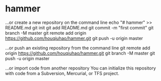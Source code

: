 # hammer
…or create a new repository on the command line
echo "# hammer" >> README.md
git init
git add README.md
git commit -m "first commit"
git branch -M master
git remote add origin https://github.com/houqiuhao/hammer.git
git push -u origin master

…or push an existing repository from the command line
git remote add origin https://github.com/houqiuhao/hammer.git
git branch -M master
git push -u origin master

…or import code from another repository
You can initialize this repository with code from a Subversion, Mercurial, or TFS project.
